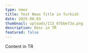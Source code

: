 ```yaml
---
type: news
title: Test News Title in Turkish
date: 2025-08-03
thumbnail: uploads/113_67bbe73a.png
description: Desc in TR
featured: false
---
```


Content in TR